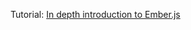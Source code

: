 Tutorial: [In depth introduction to Ember.js](http://coding.smashingmagazine.com/2013/11/07/an-in-depth-introduction-to-ember-js/#edit_a_user)
